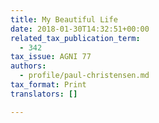 ```yaml
---
title: My Beautiful Life
date: 2018-01-30T14:32:51+00:00
related_tax_publication_term:
  - 342
tax_issue: AGNI 77
authors:
  - profile/paul-christensen.md
tax_format: Print
translators: []

---
```

